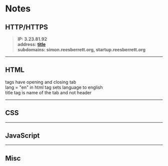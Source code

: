 # Notes

## HTTP/HTTPS

> **IP: 3.23.81.92  
> address: [title](reesberrett.org)  
> subdomains: simon.reesberrett.org, startup.reesberrett.org**  
---
## HTML

tags have opening and closing tab  
lang = "en" in html tag sets language to english  
title tag is name of the tab and not header  

---
## CSS
---
## JavaScript
---
## Misc
